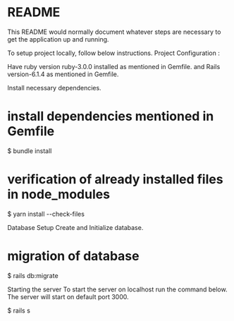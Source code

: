 # README

This README would normally document whatever steps are necessary to get the
application up and running.

To setup project locally, follow below instructions.
Project Configuration : 

Have ruby version ruby-3.0.0 installed as mentioned in Gemfile.
and Rails version-6.1.4 as mentioned in Gemfile.

Install necessary dependencies.

# install dependencies mentioned in Gemfile
$ bundle install

# verification of already installed files in node_modules
$ yarn install --check-files

Database Setup
Create and Initialize database.

# migration of database
$ rails db:migrate

Starting the server
To start the server on localhost run the command below. The server will start on default port 3000.

$ rails s

